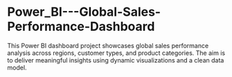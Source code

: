 # Power_BI---Global-Sales-Performance-Dashboard
This Power BI dashboard project showcases global sales performance analysis across regions, customer types, and product categories. The aim is to deliver meaningful insights using dynamic visualizations and a clean data model.
